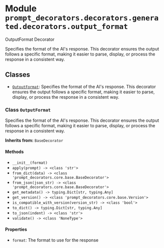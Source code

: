 # Module `prompt_decorators.decorators.generated.decorators.output_format`

OutputFormat Decorator

Specifies the format of the AI's response. This decorator ensures the output follows a specific format, making it easier to parse, display, or process the response in a consistent way.

## Classes

- [`OutputFormat`](#class-outputformat): Specifies the format of the AI's response. This decorator ensures the output follows a specific format, making it easier to parse, display, or process the response in a consistent way.

### Class `OutputFormat`

Specifies the format of the AI's response. This decorator ensures the output follows a specific format, making it easier to parse, display, or process the response in a consistent way.

**Inherits from:** `BaseDecorator`

#### Methods

- `__init__(format)`
- `apply(prompt) -> <class 'str'>`
- `from_dict(data) -> <class 'prompt_decorators.core.base.BaseDecorator'>`
- `from_json(json_str) -> <class 'prompt_decorators.core.base.BaseDecorator'>`
- `get_metadata() -> typing.Dict[str, typing.Any]`
- `get_version() -> <class 'prompt_decorators.core.base.Version'>`
- `is_compatible_with_version(version_str) -> <class 'bool'>`
- `to_dict() -> typing.Dict[str, typing.Any]`
- `to_json(indent) -> <class 'str'>`
- `validate() -> <class 'NoneType'>`
#### Properties

- `format`: The format to use for the response
